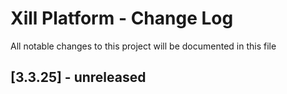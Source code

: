 # Xill Platform - Change Log
All notable changes to this project will be documented in this file

## [3.3.25] - unreleased
